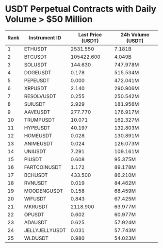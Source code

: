# USDT Perpetual Contracts with Daily Volume > $50 Million

| Rank | Instrument ID | Last Price (USDT) | 24h Volume (USDT) |
|------|---------------|-------------------|-------------------|
| 1 | ETHUSDT | 2531.550 | 7.181B |
| 2 | BTCUSDT | 105422.600 | 4.049B |
| 3 | SOLUSDT | 144.630 | 747.978M |
| 4 | DOGEUSDT | 0.178 | 515.534M |
| 5 | PEPEUSDT | 0.000 | 472.041M |
| 6 | XRPUSDT | 2.140 | 290.906M |
| 7 | RESOLVUSDT | 0.255 | 250.542M |
| 8 | SUIUSDT | 2.929 | 181.956M |
| 9 | AAVEUSDT | 277.770 | 176.917M |
| 10 | TRUMPUSDT | 10.071 | 162.327M |
| 11 | HYPEUSDT | 40.197 | 132.803M |
| 12 | HOMEUSDT | 0.028 | 130.891M |
| 13 | ANIMEUSDT | 0.024 | 126.073M |
| 14 | UNIUSDT | 7.291 | 109.161M |
| 15 | PIUSDT | 0.608 | 95.375M |
| 16 | FARTCOINUSDT | 1.172 | 89.178M |
| 17 | BCHUSDT | 433.500 | 86.210M |
| 18 | RVNUSDT | 0.019 | 84.462M |
| 19 | MOODENGUSDT | 0.158 | 68.459M |
| 20 | WIFUSDT | 0.843 | 67.425M |
| 21 | MKRUSDT | 2118.900 | 63.977M |
| 22 | OPUSDT | 0.602 | 60.977M |
| 23 | ADAUSDT | 0.625 | 57.924M |
| 24 | JELLYJELLYUSDT | 0.031 | 57.743M |
| 25 | WLDUSDT | 0.980 | 54.023M |
